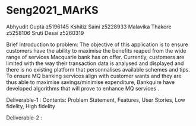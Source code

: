 # Seng2021_MArKS

Abhyudit Gupta   z5196145
Kshitiz Saini    z5228933
Malavika Thakore z5258106
Sruti Desai      z5260319


Brief Introduction to problem: The objective of this application is to ensure customers have the ability to maximise the benefits reaped from the wide range of services Macquarie bank has on offer. Currently, customers are limited with the way their transaction data is analysed and displayed and there is no existing platform that personnalises available schemes and tips. To ensure MQ banking services align with customer wants and they are thus able to maximise savings/minimise expenditure, Bankquire have developed algorithms that will prove to enhance MQ services .





Deliverable-1 : Contents: Problem Statement, Features, User Stories, Low fidelity, High fidelity







Deliverable-2 : 

